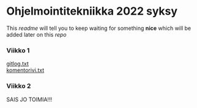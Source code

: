 # Ohjelmointitekniikka 2022 syksy
This *readme* will tell you to keep waiting for something __nice__ which will be added later on this *_repo_*  
### Viikko 1  
[gitlog.txt](https://github.com/Vilppula/ot-harjoitustyo/blob/master/laskarit/viikko1/gitlog.txt)  
[komentorivi.txt](https://github.com/Vilppula/ot-harjoitustyo/blob/master/laskarit/viikko1/komentorivi.txt)
### Viikko 2

SAIS JO TOIMIA!!!